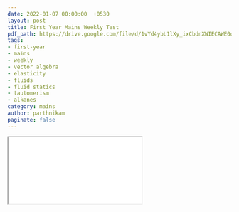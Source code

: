 ```yaml
---
date: 2022-01-07 00:00:00  +0530
layout: post
title: First Year Mains Weekly Test
pdf_path: https://drive.google.com/file/d/1vYd4ybL1lXy_ixCbdnXWIECAWE0qStFi/preview?usp=sharing
tags: 
- first-year
- mains
- weekly
- vector algebra
- elasticity
- fluids
- fluid statics
- tautomerism
- alkanes
category: mains
author: parthnikam
paginate: false
---
```


<iframe class="embed-pdf" src="{{ page.pdf_path }}#toolbar=0" seamless="seamless" scrolling="no" style="overflow:hidden"></iframe>
